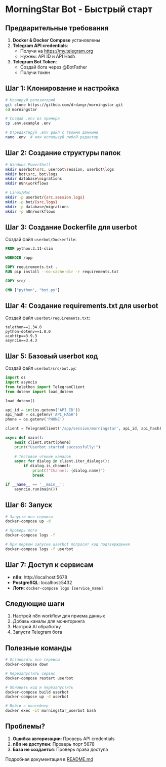 # MorningStar Bot - Быстрый старт

## Предварительные требования

1. **Docker & Docker Compose** установлены
2. **Telegram API credentials**:
   - Получи на https://my.telegram.org
   - Нужны: API ID и API Hash
3. **Telegram Bot Token**:
   - Создай бота через @BotFather
   - Получи токен

## Шаг 1: Клонирование и настройка

```bash
# Клонируй репозиторий
git clone https://github.com/drdangr/morningstar.git
cd morningstar

# Создай .env из примера
cp .env.example .env

# Отредактируй .env файл с твоими данными
nano .env  # или используй любой редактор
```

## Шаг 2: Создание структуры папок

```bash
# Windows PowerShell
mkdir userbot\src, userbot\session, userbot\logs
mkdir bot\src, bot\logs  
mkdir database\migrations
mkdir n8n\workflows

# Linux/Mac
mkdir -p userbot/{src,session,logs}
mkdir -p bot/{src,logs}
mkdir -p database/migrations
mkdir -p n8n/workflows
```

## Шаг 3: Создание Dockerfile для userbot

Создай файл `userbot/Dockerfile`:

```dockerfile
FROM python:3.11-slim

WORKDIR /app

COPY requirements.txt .
RUN pip install --no-cache-dir -r requirements.txt

COPY src/ .

CMD ["python", "bot.py"]
```

## Шаг 4: Создание requirements.txt для userbot

Создай файл `userbot/requirements.txt`:

```
telethon==1.34.0
python-dotenv==1.0.0
aiohttp==3.9.3
asyncio==3.4.3
```

## Шаг 5: Базовый userbot код

Создай файл `userbot/src/bot.py`:

```python
import os
import asyncio
from telethon import TelegramClient
from dotenv import load_dotenv

load_dotenv()

api_id = int(os.getenv('API_ID'))
api_hash = os.getenv('API_HASH')
phone = os.getenv('PHONE')

client = TelegramClient('/app/session/morningstar', api_id, api_hash)

async def main():
    await client.start(phone)
    print("Userbot started successfully!")
    
    # Тестовое чтение каналов
    async for dialog in client.iter_dialogs():
        if dialog.is_channel:
            print(f"Channel: {dialog.name}")
            break

if __name__ == '__main__':
    asyncio.run(main())
```

## Шаг 6: Запуск

```bash
# Запусти все сервисы
docker-compose up -d

# Проверь логи
docker-compose logs -f

# При первом запуске userbot попросит код подтверждения
docker-compose logs -f userbot
```

## Шаг 7: Доступ к сервисам

- **n8n**: http://localhost:5678
- **PostgreSQL**: localhost:5432
- **Логи**: `docker-compose logs [service_name]`

## Следующие шаги

1. Настрой n8n workflow для приема данных
2. Добавь каналы для мониторинга
3. Настрой AI обработку
4. Запусти Telegram бота

## Полезные команды

```bash
# Остановить все сервисы
docker-compose down

# Перезапустить сервис
docker-compose restart userbot

# Обновить код и перезапустить
docker-compose build userbot
docker-compose up -d userbot

# Войти в контейнер
docker exec -it morningstar_userbot bash
```

## Проблемы?

1. **Ошибка авторизации**: Проверь API credentials
2. **n8n не доступен**: Проверь порт 5678
3. **База не создается**: Проверь права доступа

Подробная документация в [README.md](README.md)